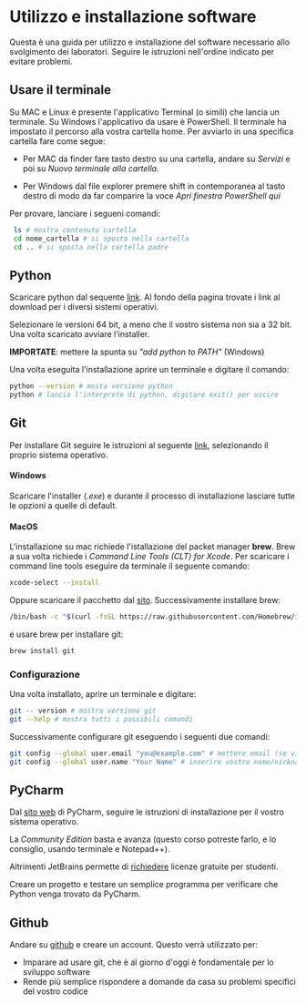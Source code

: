 # Utilizzo e installazione software
Questa è una guida per utilizzo e installazione del software necessario allo svolgimento dei laboratori. Seguire le istruzioni nell'ordine indicato per evitare problemi.

## Usare il terminale
Su MAC e Linux è presente l'applicativo Terminal (o simili) che lancia un terminale. Su Windows l'applicativo da usare è PowerShell. Il terminale ha impostato il percorso alla vostra cartella home. Per avviarlo in una specifica cartella fare come segue:

- Per MAC da finder fare tasto destro su una cartella, andare su *Servizi* e poi su *Nuovo terminale alla cartella*.

- Per Windows dal file explorer premere shift in contemporanea al tasto destro di modo da far comparire la voce *Apri finestra PowerShell qui*

Per provare, lanciare i segueni comandi:
``` bash
 ls # mostra contenuto cartella
 cd nome_cartella # si sposta nella cartella
 cd .. # si sposta nella cartella padre
 ```

## Python
Scaricare python dal sequente [link](https://www.python.org/downloads/release/python-3910/). Al fondo della pagina trovate i link al download per i diversi sistemi operativi.

Selezionare le versioni 64 bit, a meno che il vostro sistema non sia a 32 bit. Una volta scaricato avviare l'installer.

**IMPORTATE**: mettere la spunta su *"add python to PATH"* (Windows)

Una volta eseguita l'installazione aprire un terminale e digitare il comando:
``` bash
python --version # mosta versione python
python # lancia l'interprete di python, digitare exit() per uscire
```

## Git
Per installare Git seguire le istruzioni al seguente [link](https://git-scm.com/downloads), selezionando il proprio sistema operativo.

#### Windows
Scaricare l'installer (*.exe*) e durante il processo di installazione lasciare tutte le opzioni a quelle di default.

#### MacOS
L'installazione su mac richiede l'istallazione del packet manager **brew**. Brew a sua volta richiede i *Command Line Tools (CLT) for Xcode*.
Per scaricare i command line tools eseguire da terminale il seguente comando:

``` bash
xcode-select --install
```
Oppure scaricare il pacchetto dal [sito](https://developer.apple.com/download/all/).
Successivamente installare brew:
``` bash
/bin/bash -c "$(curl -fsSL https://raw.githubusercontent.com/Homebrew/install/HEAD/install.sh)"
```
e usare brew per installare git:
``` bash
brew install git
```
### Configurazione

Una volta installato, aprire un terminale e digitare:
``` bash
git -- version # mostra versione git
git --help # mostra tutti i possibili comandi
```

Successivamente configurare git eseguendo i seguenti due comandi:
```bash
git config --global user.email "you@example.com" # mettere email (se vi create un account github usate quella)
git config --global user.name "Your Name" # inserire vostro nome/nickname
```

## PyCharm
Dal [sito web](https://www.jetbrains.com/pycharm/download/) di PyCharm, seguire le istruzioni di installazione per il vostro sistema operativo. 

La *Community Edition* basta e avanza (questo corso potreste farlo, e lo consiglio, usando terminale e Notepad++).

Altrimenti JetBrains permette di [richiedere](https://www.jetbrains.com/community/education/#students) licenze gratuite per studenti.

Creare un progetto e testare un semplice programma per verificare che Python venga trovato da PyCharm.

## Github
Andare su [github](https://github.com/) e creare un account.
Questo verrà utilizzato per:
- Imparare ad usare git, che è al giorno d'oggi è fondamentale per lo sviluppo software
- Rende più semplice rispondere a domande da casa su problemi specifici del vostro codice








